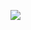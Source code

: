 [![](https://www.highrevenuegate.com/qq1c7js6j?key=482ba64bb535d17bbe1e8eef5b198a46)](https://www.highrevenuegate.com/qq1c7js6j?key=482ba64bb535d17bbe1e8eef5b198a46)
